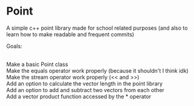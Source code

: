 # Point
A simple c++ point library made for school related purposes (and also to learn how to make readable and frequent commits)

Goals: <br/><br/>

Make a basic Point class <br/>
Make the equals operator work properly (because it shouldn't I think idk) <br/>
Make the stream operator work properly (<< and >>) <br/>
Add an option to calculate the vector length in the point library <br/>
Add an option to add and subtract two vectors from each other <br/>
Add a vector product function accessed by the * operator <br/>
